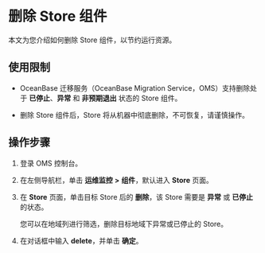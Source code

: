 # 删除 Store 组件

本文为您介绍如何删除 Store 组件，以节约运行资源。

## 使用限制

* OceanBase 迁移服务（OceanBase Migration Service，OMS）支持删除处于 **已停止**、**异常** 和 **非预期退出** 状态的 Store 组件。

* 删除 Store 组件后，Store 将从机器中彻底删除，不可恢复，请谨慎操作。

## 操作步骤

1. 登录 OMS 控制台。

2. 在左侧导航栏，单击 **运维监控** **\>** **组件**，默认进入 **Store** 页面。

3. 在 **Store** 页面，单击目标 Store 后的 **删除**，该 Store 需要是 **异常** 或 **已停止** 的状态。

   您可以在地域列进行筛选，删除目标地域下异常或已停止的 Store。

4. 在对话框中输入 **delete**，并单击 **确定**。

